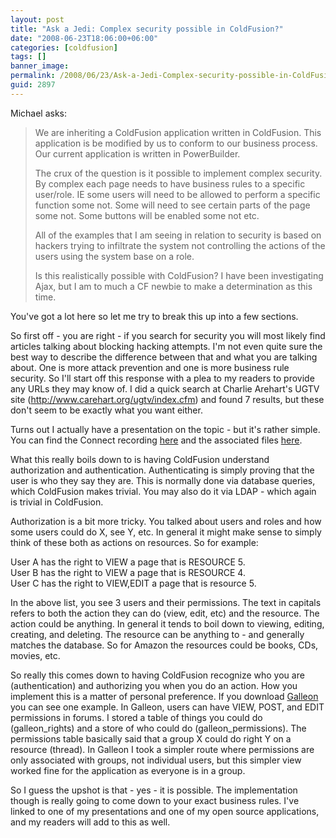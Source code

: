 ```yaml
---
layout: post
title: "Ask a Jedi: Complex security possible in ColdFusion?"
date: "2008-06-23T18:06:00+06:00"
categories: [coldfusion]
tags: []
banner_image: 
permalink: /2008/06/23/Ask-a-Jedi-Complex-security-possible-in-ColdFusion
guid: 2897
---
```


Michael asks:

<blockquote>
<p>
We are inheriting a ColdFusion application written in ColdFusion. This application is be modified by us to conform to our business process. Our current application is written in PowerBuilder. 

The crux of the question is it possible to implement complex security. By complex each page needs to have business rules to a specific user/role. IE some users will need to be allowed to perform a specific function some not. Some will need to see certain parts of the page some not. Some buttons will be enabled some not etc.

All of the examples that I am seeing in relation to security is based on hackers trying to infiltrate the system not controlling the actions of the users using the system
base on a role. 

Is this realistically possible with ColdFusion? I have been
investigating Ajax, but I am to much a CF newbie to make a determination as this time. 
</p>
</blockquote>

You've got a lot here so let me try to break this up into a few sections.
<!--more-->
So first off - you are right - if you search for security you will most likely find articles talking about blocking hacking attempts. I'm not even quite sure the best way to describe the difference between that and what you are talking about. One is more attack prevention and one is more business rule security. So I'll start off this response with a plea to my readers to provide any URLs they may know of. I did a quick search at Charlie Arehart's UGTV site (<a href="http://www.carehart.org/ugtv/index.cfm">http://www.carehart.org/ugtv/index.cfm</a>) and found 7 results, but these don't seem to be exactly what you want either. 

Turns out I actually have a presentation on the topic - but it's rather simple. You can find the Connect recording <a href="http://adobechats.adobe.acrobat.com/p14319489/">here</a> and the associated files <a href="http://www.raymondcamden.com/enclosures/secpreso1%2Ezip">here</a>.

What this really boils down to is having ColdFusion understand authorization and authentication. Authenticating is simply proving that the user is who they say they are. This is normally done via database queries, which ColdFusion makes trivial. You may also do it via LDAP - which again is trivial in ColdFusion.

Authorization is a bit more tricky. You talked about users and roles and how some users could do X, see Y, etc. In general it might make sense to simply think of these both as actions on resources. So for example:

User A has the right to VIEW a page that is RESOURCE 5.<br/>
User B has the right to VIEW a page that is RESOURCE 4.<br/>
User C has the right to VIEW,EDIT a page that is resource 5.<br/>

In the above list, you see 3 users and their permissions. The text in capitals refers to both the action they can do (view, edit, etc) and the resource. The action could be anything. In general it tends to boil down to viewing, editing, creating, and deleting. The resource can be anything to - and generally matches the database. So for Amazon the resources could be books, CDs, movies, etc.

So really this comes down to having ColdFusion recognize who you are (authentication) and authorizing you when you do an action. How you implement this is a matter of personal preference. If you download <a href="http://galleon.riaforge.org">Galleon</a> you can see one example. In Galleon, users can have VIEW, POST, and EDIT permissions in forums. I stored a table of things you could do (galleon_rights) and a store of who could do (galleon_permissions). The permissions table basically said that a group X could do right Y on a resource (thread). In Galleon I took a simpler route where permissions are only associated with groups, not individual users, but this simpler view worked fine for the application as everyone is in a group.

So I guess the upshot is that - yes - it is possible. The implementation though is really going to come down to your exact business rules. I've linked to one of my presentations and one of my open source applications, and my readers will add to this as well.